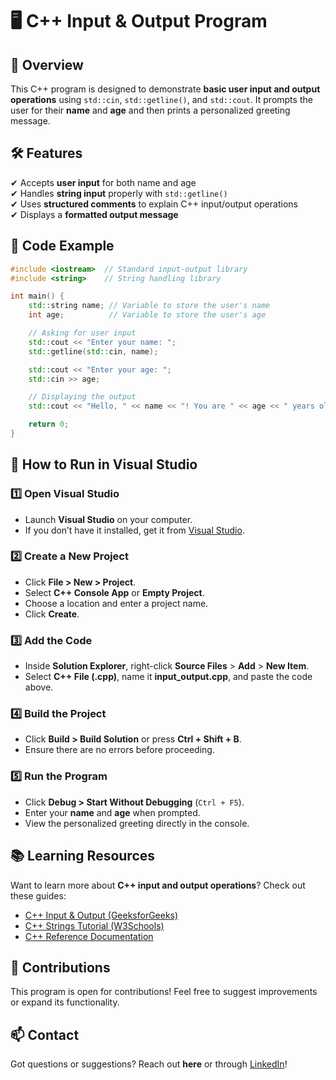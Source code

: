 # 🖥️ C++ Input & Output Program  

## 📌 Overview  
This C++ program is designed to demonstrate **basic user input and output operations** using `std::cin`, `std::getline()`, and `std::cout`. It prompts the user for their **name** and **age** and then prints a personalized greeting message.  

## 🛠 Features  
✔ Accepts **user input** for both name and age  
✔ Handles **string input** properly with `std::getline()`  
✔ Uses **structured comments** to explain C++ input/output operations  
✔ Displays a **formatted output message**  

## 📜 Code Example  

```cpp
#include <iostream>  // Standard input-output library
#include <string>    // String handling library

int main() {
    std::string name; // Variable to store the user's name
    int age;          // Variable to store the user's age

    // Asking for user input
    std::cout << "Enter your name: ";
    std::getline(std::cin, name);

    std::cout << "Enter your age: ";
    std::cin >> age;

    // Displaying the output
    std::cout << "Hello, " << name << "! You are " << age << " years old." << std::endl;

    return 0;
}
```

## 🚀 How to Run in Visual Studio  

### **1️⃣ Open Visual Studio**  
- Launch **Visual Studio** on your computer.  
- If you don’t have it installed, get it from [Visual Studio](https://visualstudio.microsoft.com/).  

### **2️⃣ Create a New Project**  
- Click **File > New > Project**.  
- Select **C++ Console App** or **Empty Project**.  
- Choose a location and enter a project name.  
- Click **Create**.  

### **3️⃣ Add the Code**  
- Inside **Solution Explorer**, right-click **Source Files** > **Add** > **New Item**.  
- Select **C++ File (.cpp)**, name it **input_output.cpp**, and paste the code above.  

### **4️⃣ Build the Project**  
- Click **Build > Build Solution** or press **Ctrl + Shift + B**.  
- Ensure there are no errors before proceeding.  

### **5️⃣ Run the Program**  
- Click **Debug > Start Without Debugging** (`Ctrl + F5`).  
- Enter your **name** and **age** when prompted.  
- View the personalized greeting directly in the console.  


## 📚 Learning Resources  
Want to learn more about **C++ input and output operations**? Check out these guides:  
- [C++ Input & Output (GeeksforGeeks)](https://www.geeksforgeeks.org/basic-input-output-c/)  
- [C++ Strings Tutorial (W3Schools)](https://www.w3schools.com/cpp/cpp_strings.asp)  
- [C++ Reference Documentation](https://en.cppreference.com/w/)  

## 🤝 Contributions  
This program is open for contributions! Feel free to suggest improvements or expand its functionality.  

## 📫 Contact  
Got questions or suggestions? Reach out **here** or through [LinkedIn](https://www.linkedin.com/in/zachary-nicholas1341/)!  
